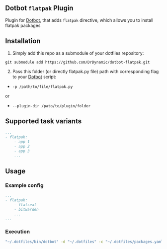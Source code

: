 [dotbot_repo]: https://github.com/anishathalye/dotbot

## Dotbot ```flatpak``` Plugin

Plugin for [Dotbot][dotbot_repo], that adds ```flatpak``` directive, which allows you to install flatpak packages 

## Installation

1. Simply add this repo as a submodule of your dotfiles repository:
```
git submodule add https://github.com/DrDynamic/dotbot-flatpak.git
```

2. Pass this folder (or directly flatpak.py file) path with corresponding flag to your [Dotbot][dotbot_repo] script:
  - ```-p /path/to/file/flatpak.py```

  or

 - ```--plugin-dir /pato/to/plugin/folder```

## Supported task variants
```yaml
...
- flatpak: 
    - app 1
    - app 2
    - app 3
    ...
```

## Usage

### Example config
```yaml
...
- flatpak:
    - flatseal
    - bitwarden
    ...
...
```

### Execution
```bash
"~/.dotfiles/bin/dotbot" -d "~/.dotfiles" -c "~/.dotfiles/packages.yaml" -p "~/.dotfiles/plugins/dotbot-flatpak/flatpak.py"
```

